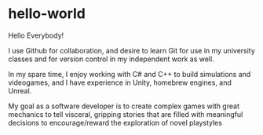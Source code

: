 # hello-world

Hello Everybody!

I use Github for collaboration, and desire to learn Git
for use in my university classes and for version control
in my independent work as well.


In my spare time, I enjoy working with C# and C++ to build simulations
and videogames, and I have experience in Unity, homebrew engines, and Unreal.


My goal as a software developer is to create complex games with great mechanics
to tell visceral, gripping stories that are filled with meaningful decisions to
encourage/reward the exploration of novel playstyles
